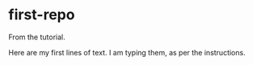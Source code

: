 first-repo
==========

From the tutorial.

Here are my first lines of text.
I am typing them, as per the instructions.

